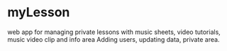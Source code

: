 # myLesson
 web app for managing private lessons 
 with music sheets, video tutorials, music video clip and info area 
 Adding users, updating data, private area. 
